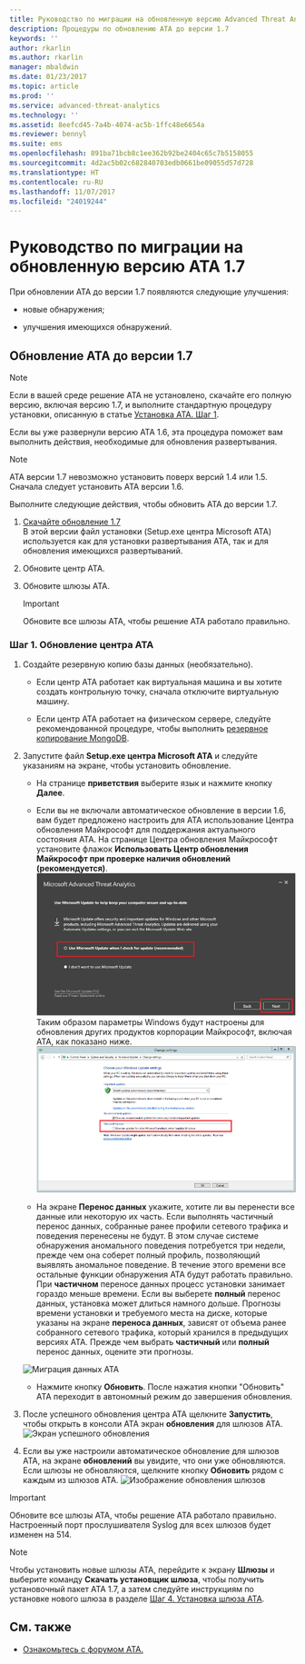 ```yaml
---
title: Руководство по миграции на обновленную версию Advanced Threat Analytics 1.7 | Документация Майкрософт
description: Процедуры по обновлению ATA до версии 1.7
keywords: ''
author: rkarlin
ms.author: rkarlin
manager: mbaldwin
ms.date: 01/23/2017
ms.topic: article
ms.prod: ''
ms.service: advanced-threat-analytics
ms.technology: ''
ms.assetid: 8eefcd45-7a4b-4074-ac5b-1ffc48e6654a
ms.reviewer: bennyl
ms.suite: ems
ms.openlocfilehash: 891ba71bcb8c1ee362b92be2404c65c7b5158055
ms.sourcegitcommit: 4d2ac5b02c682840703edb0661be09055d57d728
ms.translationtype: HT
ms.contentlocale: ru-RU
ms.lasthandoff: 11/07/2017
ms.locfileid: "24019244"
---
```

# <a name="ata-update-to-17-migration-guide"></a>Руководство по миграции на обновленную версию ATA 1.7
При обновлении ATA до версии 1.7 появляются следующие улучшения:

-   новые обнаружения;

-   улучшения имеющихся обнаружений.
  

## <a name="updating-ata-to-version-17"></a>Обновление ATA до версии 1.7

> [!NOTE] 
> Если в вашей среде решение ATA не установлено, скачайте его полную версию, включая версию 1.7, и выполните стандартную процедуру установки, описанную в статье [Установка ATA. Шаг 1](install-ata-step1.md).

Если вы уже развернули версию ATA 1.6, эта процедура поможет вам выполнить действия, необходимые для обновления развертывания.

> [!NOTE] 
> ATA версии 1.7 невозможно установить поверх версий 1.4 или 1.5. Сначала следует установить ATA версии 1.6. 

Выполните следующие действия, чтобы обновить ATA до версии 1.7.

1.  [Скачайте обновление 1.7](http://www.microsoft.com/evalcenter/evaluate-microsoft-advanced-threat-analytics)<br>
В этой версии файл установки (Setup.exe центра Microsoft ATA) используется как для установки развертывания ATA, так и для обновления имеющихся развертываний.

2.  Обновите центр ATA.

4.  Обновите шлюзы АТА.

    > [!IMPORTANT]
    > Обновите все шлюзы ATA, чтобы решение ATA работало правильно.

### <a name="step-1-update-the-ata-center"></a>Шаг 1. Обновление центра ATA

1.  Создайте резервную копию базы данных (необязательно).

    -   Если центр АТА работает как виртуальная машина и вы хотите создать контрольную точку, сначала отключите виртуальную машину.

    -   Если центр ATA работает на физическом сервере, следуйте рекомендованной процедуре, чтобы выполнить [резервное копирование MongoDB](https://docs.mongodb.org/manual/core/backups/).

2.  Запустите файл **Setup.exe центра Microsoft ATA** и следуйте указаниям на экране, чтобы установить обновление.

    -  На странице **приветствия** выберите язык и нажмите кнопку **Далее**.

    -  Если вы не включали автоматическое обновление в версии 1.6, вам будет предложено настроить для ATA использование Центра обновления Майкрософт для поддержания актуального состояния ATA.  На странице Центра обновления Майкрософт установите флажок **Использовать Центр обновления Майкрософт при проверке наличия обновлений (рекомендуется)**.
    ![Обновление образа АТА](media/ata_ms_update.png) Таким образом параметры Windows будут настроены для обновления других продуктов корпорации Майкрософт, включая ATA, как показано ниже. 
     ![Изображение. Настройка автоматического обновления Windows](media/ata_installupdatesautomatically.png)

    -  На экране **Перенос данных** укажите, хотите ли вы перенести все данные или некоторую их часть. Если выполнять частичный перенос данных, собранные ранее профили сетевого трафика и поведения перенесены не будут. В этом случае системе обнаружения аномального поведения потребуется три недели, прежде чем она соберет полный профиль, позволяющий выявлять аномальное поведение. В течение этого времени все остальные функции обнаружения ATA будут работать правильно. При **частичном** переносе данных процесс установки занимает гораздо меньше времени. Если вы выберете **полный** перенос данных, установка может длиться намного дольше. Прогнозы времени установки и требуемого места на диске, которые указаны на экране **переноса данных**, зависят от объема ранее собранного сетевого трафика, который хранился в предыдущих версиях ATA. Прежде чем выбрать **частичный** или **полный** перенос данных, оцените эти прогнозы.  
    
    ![Миграция данных ATA](media/migration-data-migration17.png)

    -  Нажмите кнопку **Обновить**. После нажатия кнопки "Обновить" ATA переходит в автономный режим до завершения обновления.

4.  После успешного обновления центра ATA щелкните **Запустить**, чтобы открыть в консоли ATA экран **обновления** для шлюзов ATA.
    ![Экран успешного обновления](media/migration-center-success17.png)

5.  Если вы уже настроили автоматическое обновление для шлюзов ATA, на экране **обновлений** вы увидите, что они уже обновляются. Если шлюзы не обновляются, щелкните кнопку **Обновить** рядом с каждым из шлюзов ATA.
  ![Изображение обновления шлюзов](media/migration-update-gw-17.png)

  
> [!IMPORTANT] 
> Обновите все шлюзы ATA, чтобы решение ATA работало правильно.
> Настроенный порт прослушивателя Syslog для всех шлюзов будет изменен на 514.
 
> [!NOTE] 
> Чтобы установить новые шлюзы ATA, перейдите к экрану **Шлюзы** и выберите команду **Скачать установщик шлюза**, чтобы получить установочный пакет ATA 1.7, а затем следуйте инструкциям по установке нового шлюза в разделе [Шаг 4. Установка шлюза ATA](install-ata-step4.md).



## <a name="see-also"></a>См. также

- [Ознакомьтесь с форумом ATA.](https://social.technet.microsoft.com/Forums/security/home?forum=mata)
